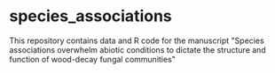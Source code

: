 # species_associations
This repository contains data and R code for the manuscript "Species associations overwhelm abiotic conditions to dictate the structure and function of wood-decay fungal communities"
